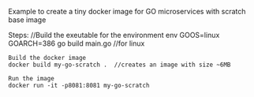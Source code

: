 Example to create a tiny docker image for GO microservices with scratch base image

Steps:
    //Build the exeutable for the environment
    env GOOS=linux GOARCH=386 go build main.go //for linux

    Build the docker image
    docker build my-go-scratch .  //creates an image with size ~6MB

    Run the image
    docker run -it -p8081:8081 my-go-scratch 
